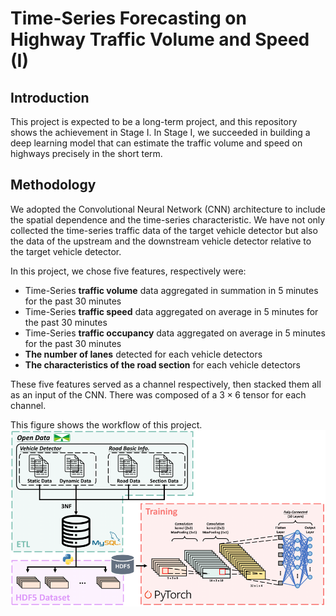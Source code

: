 # Time-Series Forecasting on Highway Traffic Volume and Speed (I)

## Introduction
This project is expected to be a long-term project, and this repository shows the achievement in Stage I. In Stage I, we succeeded in building a deep learning model that can estimate the traffic volume and speed on highways precisely in the short term.

## Methodology
We adopted the Convolutional Neural Network (CNN) architecture to include the spatial dependence and the time-series characteristic. We have not only collected the time-series traffic data of the target vehicle detector but also the data of the upstream and the downstream vehicle detector relative to the target vehicle detector.

In this project, we chose five features, respectively were:
- Time-Series __traffic volume__ data aggregated in summation in 5 minutes for the past 30 minutes
- Time-Series __traffic speed__ data aggregated on average in 5 minutes for the past 30 minutes
- Time-Series __traffic occupancy__ data aggregated on average in 5 minutes for the past 30 minutes
- __The number of lanes__ detected for each vehicle detectors
- __The characteristics of the road section__ for each vehicle detectors

These five features served as a channel respectively, then stacked them all as an input of the CNN. There was composed of a $3 \times 6$ tensor for each channel.

This figure shows the workflow of this project.
![img](images/work-flow.PNG)